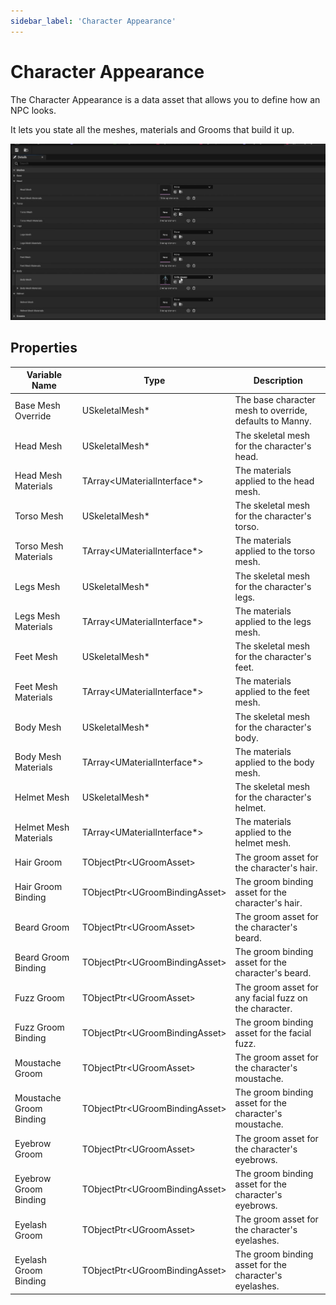 ```yaml
---
sidebar_label: 'Character Appearance'
---
```


# Character Appearance

The Character Appearance is a data asset that allows you to define how an NPC looks.

It lets you state all the meshes, materials and Grooms that build it up.

![character-appearence-dataasset.png](..%2F..%2F..%2F..%2F..%2Fstatic%2Fimg%2Finventory%2Fcharacter-appearence-dataasset.png)

## Properties

| Variable Name           | Type                             | Description                                             |
|-------------------------|----------------------------------|---------------------------------------------------------|
| Base Mesh Override      | USkeletalMesh*                   | The base character mesh to override, defaults to Manny. |
| Head Mesh               | USkeletalMesh*                   | The skeletal mesh for the character's head.             |
| Head Mesh Materials     | TArray\<UMaterialInterface*\>    | The materials applied to the head mesh.                 |
| Torso Mesh              | USkeletalMesh*                   | The skeletal mesh for the character's torso.            |
| Torso Mesh Materials    | TArray\<UMaterialInterface*\>    | The materials applied to the torso mesh.                |
| Legs Mesh               | USkeletalMesh*                   | The skeletal mesh for the character's legs.             |
| Legs Mesh Materials     | TArray\<UMaterialInterface*\>    | The materials applied to the legs mesh.                 |
| Feet Mesh               | USkeletalMesh*                   | The skeletal mesh for the character's feet.             |
| Feet Mesh Materials     | TArray\<UMaterialInterface*\>    | The materials applied to the feet mesh.                 |
| Body Mesh               | USkeletalMesh*                   | The skeletal mesh for the character's body.             |
| Body Mesh Materials     | TArray\<UMaterialInterface*\>    | The materials applied to the body mesh.                 |
| Helmet Mesh             | USkeletalMesh*                   | The skeletal mesh for the character's helmet.           |
| Helmet Mesh Materials   | TArray\<UMaterialInterface*\>    | The materials applied to the helmet mesh.               |
| Hair Groom              | TObjectPtr\<UGroomAsset\>        | The groom asset for the character's hair.               |
| Hair Groom Binding      | TObjectPtr\<UGroomBindingAsset\> | The groom binding asset for the character's hair.       |
| Beard Groom             | TObjectPtr\<UGroomAsset\>        | The groom asset for the character's beard.              |
| Beard Groom Binding     | TObjectPtr\<UGroomBindingAsset\> | The groom binding asset for the character's beard.      |
| Fuzz Groom              | TObjectPtr\<UGroomAsset\>        | The groom asset for any facial fuzz on the character.   |
| Fuzz Groom Binding      | TObjectPtr\<UGroomBindingAsset\> | The groom binding asset for the facial fuzz.            |
| Moustache Groom         | TObjectPtr\<UGroomAsset\>        | The groom asset for the character's moustache.          |
| Moustache Groom Binding | TObjectPtr\<UGroomBindingAsset\> | The groom binding asset for the character's moustache.  |
| Eyebrow Groom           | TObjectPtr\<UGroomAsset\>        | The groom asset for the character's eyebrows.           |
| Eyebrow Groom Binding   | TObjectPtr\<UGroomBindingAsset\> | The groom binding asset for the character's eyebrows.   |
| Eyelash Groom           | TObjectPtr\<UGroomAsset\>        | The groom asset for the character's eyelashes.          |
| Eyelash Groom Binding   | TObjectPtr\<UGroomBindingAsset\> | The groom binding asset for the character's eyelashes.  |
